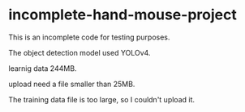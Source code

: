 # incomplete-hand-mouse-project

This is an incomplete code for testing purposes.

The object detection model used YOLOv4.

learnig data 244MB.

upload need a file smaller than 25MB.

The training data file is too large, so I couldn't upload it.
